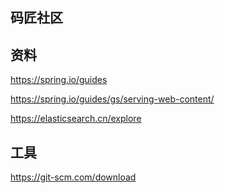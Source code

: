 ## 码匠社区

## 资料
https://spring.io/guides

https://spring.io/guides/gs/serving-web-content/

https://elasticsearch.cn/explore

## 工具
https://git-scm.com/download
